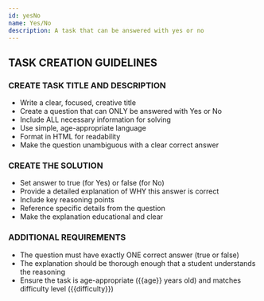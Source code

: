 ```yaml
---
id: yesNo
name: Yes/No
description: A task that can be answered with yes or no
---
```


## TASK CREATION GUIDELINES

### CREATE TASK TITLE AND DESCRIPTION
   - Write a clear, focused, creative title
   - Create a question that can ONLY be answered with Yes or No
   - Include ALL necessary information for solving
   - Use simple, age-appropriate language
   - Format in HTML for readability
   - Make the question unambiguous with a clear correct answer

### CREATE THE SOLUTION
   - Set answer to true (for Yes) or false (for No)
   - Provide a detailed explanation of WHY this answer is correct
   - Include key reasoning points
   - Reference specific details from the question
   - Make the explanation educational and clear

### ADDITIONAL REQUIREMENTS
   - The question must have exactly ONE correct answer (true or false)
   - The explanation should be thorough enough that a student understands the reasoning
   - Ensure the task is age-appropriate ({{age}} years old) and matches difficulty level ({{difficulty}})
